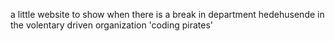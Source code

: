 a little website to show when there is a break in department hedehusende in the volentary driven organization 'coding pirates' 

